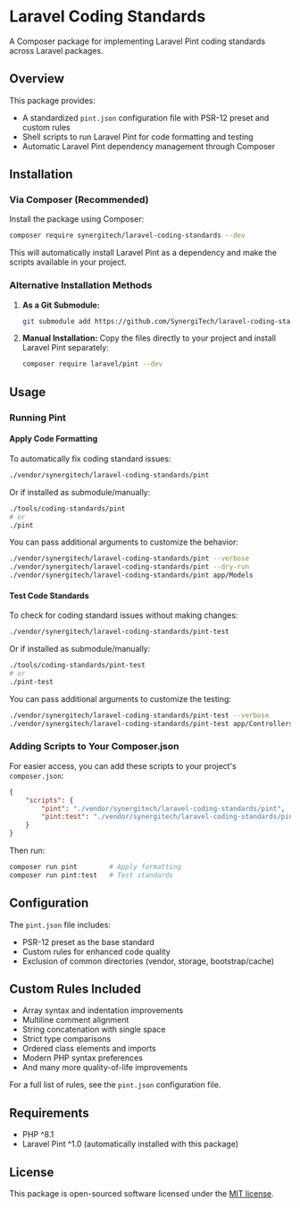 # Laravel Coding Standards

A Composer package for implementing Laravel Pint coding standards across Laravel packages.

## Overview

This package provides:
- A standardized `pint.json` configuration file with PSR-12 preset and custom rules
- Shell scripts to run Laravel Pint for code formatting and testing
- Automatic Laravel Pint dependency management through Composer

## Installation

### Via Composer (Recommended)

Install the package using Composer:

```bash
composer require synergitech/laravel-coding-standards --dev
```

This will automatically install Laravel Pint as a dependency and make the scripts available in your project.

### Alternative Installation Methods

1. **As a Git Submodule:**
   ```bash
   git submodule add https://github.com/SynergiTech/laravel-coding-standards.git tools/coding-standards
   ```

2. **Manual Installation:**
   Copy the files directly to your project and install Laravel Pint separately:
   ```bash
   composer require laravel/pint --dev
   ```

## Usage

### Running Pint

#### Apply Code Formatting
To automatically fix coding standard issues:
```bash
./vendor/synergitech/laravel-coding-standards/pint
```

Or if installed as submodule/manually:
```bash
./tools/coding-standards/pint
# or
./pint
```

You can pass additional arguments to customize the behavior:
```bash
./vendor/synergitech/laravel-coding-standards/pint --verbose
./vendor/synergitech/laravel-coding-standards/pint --dry-run
./vendor/synergitech/laravel-coding-standards/pint app/Models
```

#### Test Code Standards
To check for coding standard issues without making changes:
```bash
./vendor/synergitech/laravel-coding-standards/pint-test
```

Or if installed as submodule/manually:
```bash
./tools/coding-standards/pint-test
# or
./pint-test
```

You can pass additional arguments to customize the testing:
```bash
./vendor/synergitech/laravel-coding-standards/pint-test --verbose
./vendor/synergitech/laravel-coding-standards/pint-test app/Controllers
```

### Adding Scripts to Your Composer.json

For easier access, you can add these scripts to your project's `composer.json`:

```json
{
    "scripts": {
        "pint": "./vendor/synergitech/laravel-coding-standards/pint",
        "pint:test": "./vendor/synergitech/laravel-coding-standards/pint-test"
    }
}
```

Then run:
```bash
composer run pint        # Apply formatting
composer run pint:test   # Test standards
```

## Configuration

The `pint.json` file includes:
- PSR-12 preset as the base standard
- Custom rules for enhanced code quality
- Exclusion of common directories (vendor, storage, bootstrap/cache)

## Custom Rules Included

- Array syntax and indentation improvements
- Multiline comment alignment
- String concatenation with single space
- Strict type comparisons
- Ordered class elements and imports
- Modern PHP syntax preferences
- And many more quality-of-life improvements

For a full list of rules, see the `pint.json` configuration file.

## Requirements

- PHP ^8.1
- Laravel Pint ^1.0 (automatically installed with this package)

## License

This package is open-sourced software licensed under the [MIT license](LICENSE).

